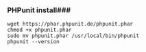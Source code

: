 ### PHPunit install###
    wget https://phar.phpunit.de/phpunit.phar
    chmod +x phpunit.phar
    sudo mv phpunit.phar /usr/local/bin/phpunit
    phpunit --version